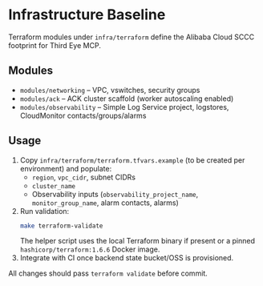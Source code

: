 # Infrastructure Baseline

Terraform modules under `infra/terraform` define the Alibaba Cloud SCCC footprint for Third Eye MCP.

## Modules
- `modules/networking` – VPC, vswitches, security groups
- `modules/ack` – ACK cluster scaffold (worker autoscaling enabled)
- `modules/observability` – Simple Log Service project, logstores, CloudMonitor contacts/groups/alarms

## Usage
1. Copy `infra/terraform/terraform.tfvars.example` (to be created per environment) and populate:
   - `region`, `vpc_cidr`, subnet CIDRs
   - `cluster_name`
   - Observability inputs (`observability_project_name`, `monitor_group_name`, alarm contacts, alarms)
2. Run validation:
   ```bash
   make terraform-validate
   ```
   The helper script uses the local Terraform binary if present or a pinned `hashicorp/terraform:1.6.6` Docker image.
3. Integrate with CI once backend state bucket/OSS is provisioned.

All changes should pass `terraform validate` before commit.

